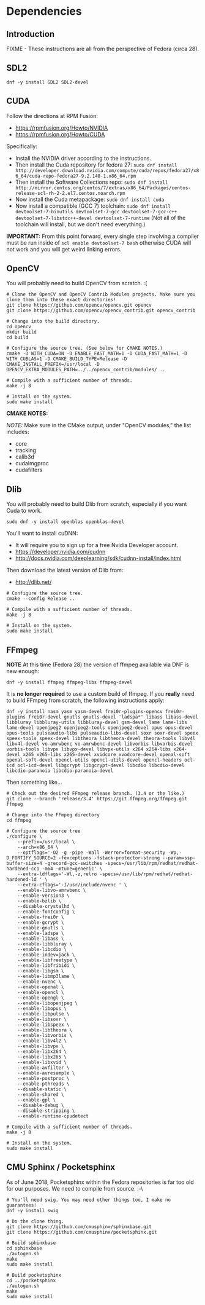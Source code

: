 Dependencies
============


Introduction
------------

FIXME - These instructions are all from the perspective of Fedora (circa 28).


SDL2
----

```
dnf -y install SDL2 SDL2-devel
```


CUDA
----

Follow the directions at RPM Fusion:
- https://rpmfusion.org/Howto/NVIDIA
- https://rpmfusion.org/Howto/CUDA

Specifically:

- Install the NVIDIA driver according to the instructions.
- Then install the Cuda repository for fedora 27: `sudo dnf install http://developer.download.nvidia.com/compute/cuda/repos/fedora27/x86_64/cuda-repo-fedora27-9.2.148-1.x86_64.rpm`
- Then install the Software Collections repo: `sudo dnf install http://mirror.centos.org/centos/7/extras/x86_64/Packages/centos-release-scl-rh-2-2.el7.centos.noarch.rpm`
- Now install the Cuda metapackage: `sudo dnf install cuda`
- Now install a compatible (GCC 7) toolchain: `sudo dnf install devtoolset-7-binutils devtoolset-7-gcc devtoolset-7-gcc-c++ devtoolset-7-libstdc++-devel devtoolset-7-runtime` (Not all of the toolchain will install, but we don't need everything.)


**IMPORTANT:** From this point forward, every single step involving a compiler must be run inside of `scl enable devtoolset-7 bash` otherwise CUDA will not work and you will get weird linking errors.


OpenCV
------

You will probably need to build OpenCV from scratch. :(

```
# Clone the OpenCV and OpenCV Contrib Modules projects. Make sure you clone them into these exact directories!
git clone https://github.com/opencv/opencv.git opencv
git clone https://github.com/opencv/opencv_contrib.git opencv_contrib

# Change into the build directory.
cd opencv
mkdir build
cd build

# Configure the source tree. (See below for CMAKE NOTES.)
cmake -D WITH_CUDA=ON -D ENABLE_FAST_MATH=1 -D CUDA_FAST_MATH=1 -D WITH_CUBLAS=1 -D CMAKE_BUILD_TYPE=Release -D CMAKE_INSTALL_PREFIX=/usr/local -D OPENCV_EXTRA_MODULES_PATH=../../opencv_contrib/modules/ ..

# Compile with a sufficient number of threads.
make -j 8

# Install on the system.
sudo make install
```

**CMAKE NOTES:**

_NOTE:_ Make sure in the CMake output, under "OpenCV modules," the list includes:
- core
- tracking
- calib3d
- cudaimgproc
- cudafilters


Dlib
----

You will probably need to build Dlib from scratch, especially if you want Cuda to work.

```
sudo dnf -y install openblas openblas-devel
```

You'll want to install cuDNN:
- It will require you to sign up for a free Nvidia Developer account.
- https://developer.nvidia.com/cudnn
- http://docs.nvidia.com/deeplearning/sdk/cudnn-install/index.html

Then download the latest version of Dlib from:
- http://dlib.net/

```
# Configure the source tree.
cmake --config Release ..

# Compile with a sufficient number of threads.
make -j 8

# Install on the system.
sudo make install
```


FFmpeg
------

**NOTE** At this time (Fedora 28) the version of ffmpeg available via DNF is new enough:

```
dnf -y install ffmpeg ffmpeg-libs ffmpeg-devel
```

It is **no longer required** to use a custom build of ffmpeg. If you **really** need to build FFmpeg from scratch, the following instructions apply:

```
dnf -y install nasm yasm yasm-devel frei0r-plugins-opencv frei0r-plugins frei0r-devel gnutls gnutls-devel 'ladspa*' libass libass-devel libbluray libbluray-utils libbluray-devel gsm-devel lame lame-libs lame-devel openjpeg2 openjpeg2-tools openjpeg2-devel opus opus-devel opus-tools pulseaudio-libs pulseaudio-libs-devel soxr soxr-devel speex speex-tools speex-devel libtheora libtheora-devel theora-tools libv4l libv4l-devel vo-amrwbenc vo-amrwbenc-devel libvorbis libvorbis-devel vorbis-tools libvpx libvpx-devel libvpx-utils x264 x264-libs x264-devel x265 x265-libs x265-devel xvidcore xvodcore-devel openal-soft openal-soft-devel opencl-utils opencl-utils-devel opencl-headers ocl-icd ocl-icd-devel libgcrypt libgcrypt-devel libcdio libcdio-devel libcdio-paranoia libcdio-paranoia-devel
```

Then something like...

```
# Check out the desired FFmpeg release branch. (3.4 or the like.)
git clone --branch 'release/3.4' https://git.ffmpeg.org/ffmpeg.git ffmpeg

# Change into the FFmpeg directory
cd ffmpeg

# Configure the source tree
./configure \
    --prefix=/usr/local \
    --arch=x86_64 \
    --optflags='-O2 -g -pipe -Wall -Werror=format-security -Wp,-D_FORTIFY_SOURCE=2 -fexceptions -fstack-protector-strong --param=ssp-buffer-size=4 -grecord-gcc-switches -specs=/usr/lib/rpm/redhat/redhat-hardened-cc1 -m64 -mtune=generic' \
    --extra-ldflags='-Wl,-z,relro -specs=/usr/lib/rpm/redhat/redhat-hardened-ld ' \
    --extra-cflags='-I/usr/include/nvenc ' \
    --enable-libvo-amrwbenc \
    --enable-version3 \
    --enable-bzlib \
    --disable-crystalhd \
    --enable-fontconfig \
    --enable-frei0r \
    --enable-gcrypt \
    --enable-gnutls \
    --enable-ladspa \
    --enable-libass \
    --enable-libbluray \
    --enable-libcdio \
    --enable-indev=jack \
    --enable-libfreetype \
    --enable-libfribidi \
    --enable-libgsm \
    --enable-libmp3lame \
    --enable-nvenc \
    --enable-openal \
    --enable-opencl \
    --enable-opengl \
    --enable-libopenjpeg \
    --enable-libopus \
    --enable-libpulse \
    --enable-libsoxr \
    --enable-libspeex \
    --enable-libtheora \
    --enable-libvorbis \
    --enable-libv4l2 \
    --enable-libvpx \
    --enable-libx264 \
    --enable-libx265 \
    --enable-libxvid \
    --enable-avfilter \
    --enable-avresample \
    --enable-postproc \
    --enable-pthreads \
    --disable-static \
    --enable-shared \
    --enable-gpl \
    --disable-debug \
    --disable-stripping \
    --enable-runtime-cpudetect

# Compile with a sufficient number of threads.
make -j 8

# Install on the system.
sudo make install
```


CMU Sphinx / Pocketsphinx
-------------------------

As of June 2018, Pocketsphinx within the Fedora repositories is far too old for our purposes. We need to compile from source. :-\

```
# You'll need swig. You may need other things too, I make no guarantees!
dnf -y install swig

# Do the clone thing.
git clone https://github.com/cmusphinx/sphinxbase.git
git clone https://github.com/cmusphinx/pocketsphinx.git

# Build sphinxbase
cd sphinxbase
./autogen.sh
make
sudo make install

# Build pocketsphinx
cd ../pocketsphinx
./autogen.sh
make
sudo make install
```

